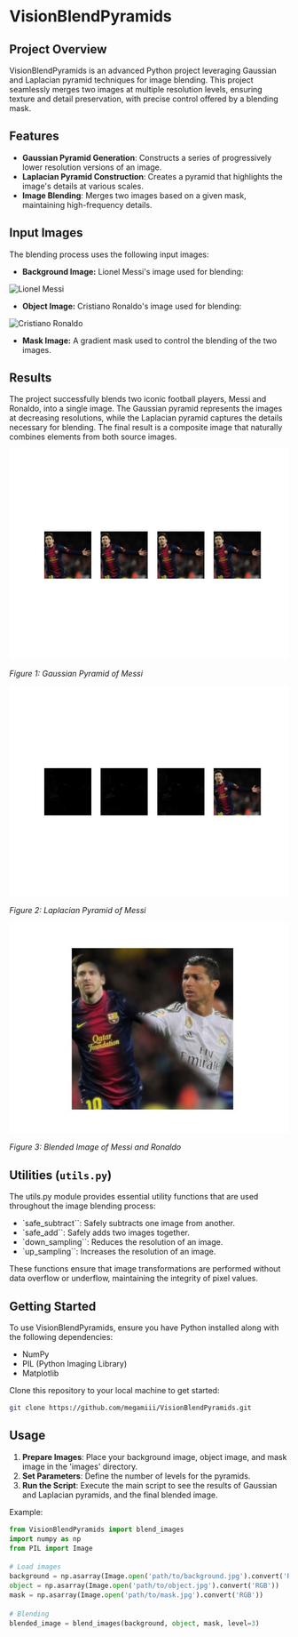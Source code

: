 # VisionBlendPyramids

## Project Overview
VisionBlendPyramids is an advanced Python project leveraging Gaussian and Laplacian pyramid techniques for image blending. This project seamlessly merges two images at multiple resolution levels, ensuring texture and detail preservation, with precise control offered by a blending mask.

## Features
- **Gaussian Pyramid Generation**: Constructs a series of progressively lower resolution versions of an image.
- **Laplacian Pyramid Construction**: Creates a pyramid that highlights the image's details at various scales.
- **Image Blending**: Merges two images based on a given mask, maintaining high-frequency details.

## Input Images
The blending process uses the following input images:

- **Background Image:** Lionel Messi's image used for blending: 
 
![Lionel Messi](https://images5.alphacoders.com/521/521476.jpg)

- **Object Image:** Cristiano Ronaldo's image used for blending:   

![Cristiano Ronaldo](https://rare-gallery.com/thumbs/564855-cristiano-ronaldo.jpg)

- **Mask Image:** A gradient mask used to control the blending of the two images.

## Results
The project successfully blends two iconic football players, Messi and Ronaldo, into a single image. The Gaussian pyramid represents the images at decreasing resolutions, while the Laplacian pyramid captures the details necessary for blending. The final result is a composite image that naturally combines elements from both source images.

![Gaussian Pyramid](/results/vision_blend_pyramids/gaussian_pyramid.jpg)

*Figure 1: Gaussian Pyramid of Messi*

![Laplacian Pyramid](/results/vision_blend_pyramids/laplacian_pyramid.jpg)

*Figure 2: Laplacian Pyramid of Messi*

![Blended Image](/results/vision_blend_pyramids/blended.jpg)

*Figure 3: Blended Image of Messi and Ronaldo*

## Utilities (`utils.py`)
The utils.py module provides essential utility functions that are used throughout the image blending process:

- `safe_subtract``: Safely subtracts one image from another.
- `safe_add``: Safely adds two images together.
- `down_sampling``: Reduces the resolution of an image.
- `up_sampling``: Increases the resolution of an image.  

These functions ensure that image transformations are performed without data overflow or underflow, maintaining the integrity of pixel values.

## Getting Started
To use VisionBlendPyramids, ensure you have Python installed along with the following dependencies:
- NumPy
- PIL (Python Imaging Library)
- Matplotlib

Clone this repository to your local machine to get started:
```bash
git clone https://github.com/megamiii/VisionBlendPyramids.git
```

## Usage
1. **Prepare Images**: Place your background image, object image, and mask image in the 'images' directory.
2. **Set Parameters**: Define the number of levels for the pyramids.
3. **Run the Script**: Execute the main script to see the results of Gaussian and Laplacian pyramids, and the final blended image.

Example:
```python
from VisionBlendPyramids import blend_images
import numpy as np
from PIL import Image

# Load images
background = np.asarray(Image.open('path/to/background.jpg').convert('RGB'))
object = np.asarray(Image.open('path/to/object.jpg').convert('RGB'))
mask = np.asarray(Image.open('path/to/mask.jpg').convert('RGB'))

# Blending
blended_image = blend_images(background, object, mask, level=3)
```
